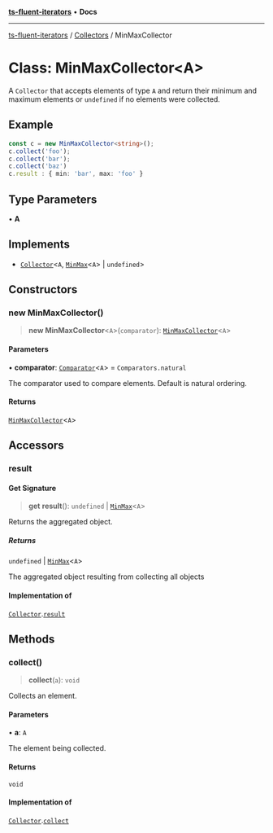 [**ts-fluent-iterators**](../../../README.md) • **Docs**

---

[ts-fluent-iterators](../../../README.md) / [Collectors](../README.md) / MinMaxCollector

# Class: MinMaxCollector\<A\>

A `Collector` that accepts elements of type `A` and return their minimum and maximum elements or `undefined` if no elements were collected.

## Example

```ts
const c = new MinMaxCollector<string>();
c.collect('foo');
c.collect('bar');
c.collect('baz')
c.result : { min: 'bar', max: 'foo' }
```

## Type Parameters

• **A**

## Implements

- [`Collector`](../interfaces/Collector.md)\<`A`, [`MinMax`](../../../interfaces/MinMax.md)\<`A`\> \| `undefined`\>

## Constructors

### new MinMaxCollector()

> **new MinMaxCollector**\<`A`\>(`comparator`): [`MinMaxCollector`](MinMaxCollector.md)\<`A`\>

#### Parameters

• **comparator**: [`Comparator`](../../../type-aliases/Comparator.md)\<`A`\> = `Comparators.natural`

The comparator used to compare elements. Default is natural ordering.

#### Returns

[`MinMaxCollector`](MinMaxCollector.md)\<`A`\>

## Accessors

### result

#### Get Signature

> **get** **result**(): `undefined` \| [`MinMax`](../../../interfaces/MinMax.md)\<`A`\>

Returns the aggregated object.

##### Returns

`undefined` \| [`MinMax`](../../../interfaces/MinMax.md)\<`A`\>

The aggregated object resulting from collecting all objects

#### Implementation of

[`Collector`](../interfaces/Collector.md).[`result`](../interfaces/Collector.md#result)

## Methods

### collect()

> **collect**(`a`): `void`

Collects an element.

#### Parameters

• **a**: `A`

The element being collected.

#### Returns

`void`

#### Implementation of

[`Collector`](../interfaces/Collector.md).[`collect`](../interfaces/Collector.md#collect)
